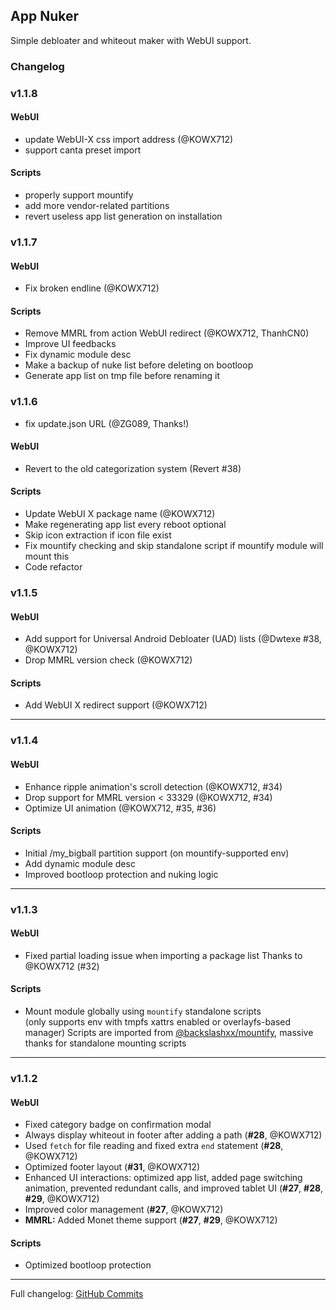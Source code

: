 ## App Nuker  
Simple debloater and whiteout maker with WebUI support.

### Changelog

### v1.1.8

#### WebUI
- update WebUI-X css import address (@KOWX712)
- support canta preset import

#### Scripts
- properly support mountify
- add more vendor-related partitions
- revert useless app list generation on installation

### v1.1.7

#### WebUI  
- Fix broken endline (@KOWX712)

#### Scripts  
- Remove MMRL from action WebUI redirect (@KOWX712, ThanhCN0)
- Improve UI feedbacks
- Fix dynamic module desc
- Make a backup of nuke list before deleting on bootloop
- Generate app list on tmp file before renaming it

### v1.1.6

- fix update.json URL (@ZG089, Thanks!)
#### WebUI  
- Revert to the old categorization system (Revert #38)

#### Scripts  
- Update WebUI X package name (@KOWX712)
- Make regenerating app list every reboot optional
- Skip icon extraction if icon file exist
- Fix mountify checking and skip standalone script if mountify module will mount this
- Code refactor

### v1.1.5

#### WebUI  
- Add support for Universal Android Debloater (UAD) lists (@Dwtexe #38, @KOWX712)
- Drop MMRL version check (@KOWX712)

#### Scripts  
- Add WebUI X redirect support (@KOWX712)

---

### v1.1.4

#### WebUI  
- Enhance ripple animation's scroll detection (@KOWX712, #34)
- Drop support for MMRL version < 33329 (@KOWX712, #34)
- Optimize UI animation (@KOWX712, #35, #36)

#### Scripts  
- Initial /my_bigball partition support (on mountify-supported env)
- Add dynamic module desc
- Improved bootloop protection and nuking logic

---

### v1.1.3

#### WebUI  
- Fixed partial loading issue when importing a package list 
  Thanks to @KOWX712 (#32)

#### Scripts  
- Mount module globally using `mountify` standalone scripts  
  (only supports env with tmpfs xattrs enabled or overlayfs-based manager)
  Scripts are imported from [@backslashxx/mountify](https://github.com/backslashxx/mountify), massive thanks for standalone mounting scripts

---

### v1.1.2

#### WebUI  
- Fixed category badge on confirmation modal
- Always display whiteout in footer after adding a path (**#28**, @KOWX712)  
- Used `fetch` for file reading and fixed extra `end` statement (**#28**, @KOWX712)  
- Optimized footer layout (**#31**, @KOWX712)  
- Enhanced UI interactions: optimized app list, added page switching animation, prevented redundant calls, and improved tablet UI (**#27**, **#28**, **#29**, @KOWX712)  
- Improved color management (**#27**, @KOWX712)  
- **MMRL:** Added Monet theme support (**#27**, **#29**, @KOWX712)  

#### Scripts  
- Optimized bootloop protection

---

Full changelog: [GitHub Commits](https://github.com/ChiseWaguri/systemapp_nuker/commits/master/)
